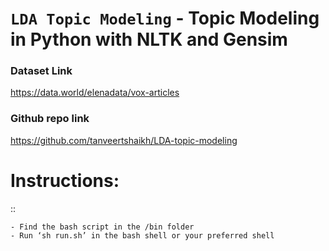 ``LDA Topic Modeling`` - Topic Modeling in Python with NLTK and Gensim
========================

### Dataset Link
https://data.world/elenadata/vox-articles


### Github repo link
https://github.com/tanveertshaikh/LDA-topic-modeling


Instructions:
=========================
::

	- Find the bash script in the /bin folder 
	- Run ‘sh run.sh’ in the bash shell or your preferred shell
